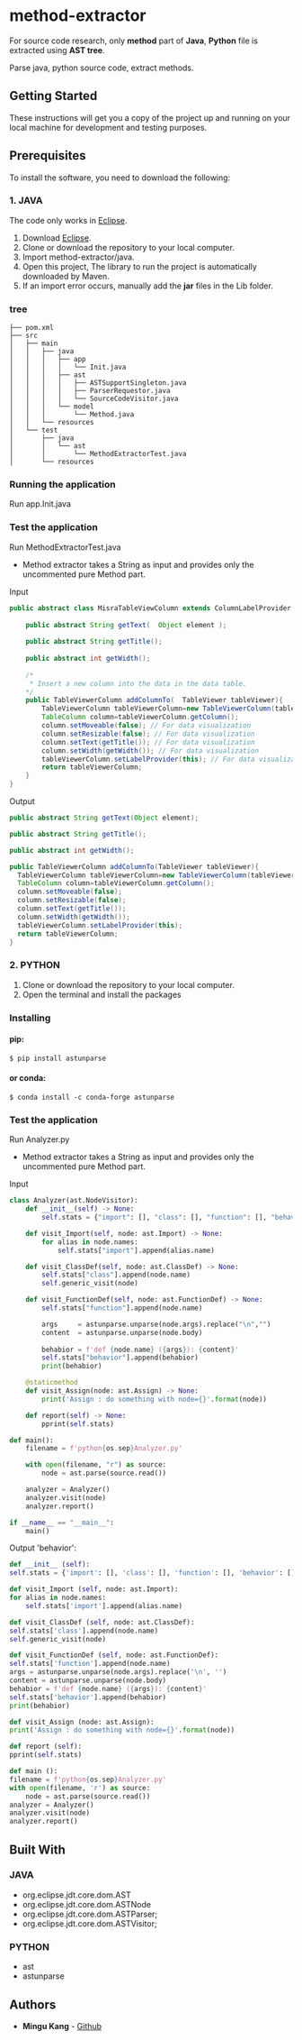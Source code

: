 # method-extractor
For source code research, only **method** part of **Java**, **Python** file is extracted using **AST tree**.

Parse java, python source code, extract methods.

## Getting Started

These instructions will get you a copy of the project up and running on your local machine for development and testing purposes.



## Prerequisites
To install the software, you need to download the following:

### 1. JAVA
The code only works in [Eclipse](https://www.eclipse.org/downloads/).
1. Download [Eclipse](https://www.eclipse.org/downloads/).
2. Clone or download the repository to your local computer.
3. Import method-extractor/java.
4. Open this project, The library to run the project is automatically downloaded by Maven.
5. If an import error occurs, manually add the **jar** files in the Lib folder.

### tree
```
├── pom.xml
├── src
│   ├── main
│   │   ├── java
│   │   │   ├── app
│   │   │   │   └── Init.java
│   │   │   ├── ast
│   │   │   │   ├── ASTSupportSingleton.java
│   │   │   │   ├── ParserRequestor.java
│   │   │   │   └── SourceCodeVisitor.java
│   │   │   └── model
│   │   │       └── Method.java
│   │   └── resources
│   └── test
│       ├── java
│       │   └── ast
│       │       └── MethodExtractorTest.java
│       └── resources
```

### Running the application

Run app.Init.java

### Test the application

Run MethodExtractorTest.java
* Method extractor takes a String as input and provides only the uncommented pure Method part.

Input
```java
public abstract class MisraTableViewColumn extends ColumnLabelProvider {
    
    public abstract String getText(  Object element );
    
    public abstract String getTitle();
    
    public abstract int getWidth();
    
    /*
     * Insert a new column into the data in the data table.
    */
    public TableViewerColumn addColumnTo(  TableViewer tableViewer){
        TableViewerColumn tableViewerColumn=new TableViewerColumn(tableViewer,SWT.NONE); 
        TableColumn column=tableViewerColumn.getColumn(); 
        column.setMoveable(false); // For data visualization
        column.setResizable(false); // For data visualization
        column.setText(getTitle()); // For data visualization
        column.setWidth(getWidth()); // For data visualization
        tableViewerColumn.setLabelProvider(this); // For data visualization
        return tableViewerColumn; 
    }
}
```

Output
```java
public abstract String getText(Object element);

public abstract String getTitle();

public abstract int getWidth();

public TableViewerColumn addColumnTo(TableViewer tableViewer){
  TableViewerColumn tableViewerColumn=new TableViewerColumn(tableViewer,SWT.NONE);
  TableColumn column=tableViewerColumn.getColumn();
  column.setMoveable(false);
  column.setResizable(false);
  column.setText(getTitle());
  column.setWidth(getWidth());
  tableViewerColumn.setLabelProvider(this);
  return tableViewerColumn;
}
```

### 2. PYTHON

1. Clone or download the repository to your local computer.
2. Open the terminal and install the packages


### Installing
#### pip:
```
$ pip install astunparse
```

#### or conda:
```
$ conda install -c conda-forge astunparse
```

### Test the application

Run Analyzer.py
* Method extractor takes a String as input and provides only the uncommented pure Method part.

Input
```python
class Analyzer(ast.NodeVisitor):
    def __init__(self) -> None:
        self.stats = {"import": [], "class": [], "function": [], "behavior":[]}

    def visit_Import(self, node: ast.Import) -> None:
        for alias in node.names:
            self.stats["import"].append(alias.name)

    def visit_ClassDef(self, node: ast.ClassDef) -> None:
        self.stats["class"].append(node.name)
        self.generic_visit(node)

    def visit_FunctionDef(self, node: ast.FunctionDef) -> None:
        self.stats["function"].append(node.name)

        args     = astunparse.unparse(node.args).replace("\n","")
        content  = astunparse.unparse(node.body)
        
        behabior = f'def {node.name} ({args}): {content}'
        self.stats["behavior"].append(behabior)
        print(behabior)

    @staticmethod
    def visit_Assign(node: ast.Assign) -> None:
        print('Assign : do something with node={}'.format(node))

    def report(self) -> None: 
        pprint(self.stats)

def main():
    filename = f'python{os.sep}Analyzer.py'

    with open(filename, "r") as source:
        node = ast.parse(source.read())

    analyzer = Analyzer()
    analyzer.visit(node)
    analyzer.report()

if __name__ == "__main__":
    main()
```

Output
'behavior':
```python
def __init__ (self): 
self.stats = {'import': [], 'class': [], 'function': [], 'behavior': []}

def visit_Import (self, node: ast.Import): 
for alias in node.names:
    self.stats['import'].append(alias.name)

def visit_ClassDef (self, node: ast.ClassDef):       
self.stats['class'].append(node.name)
self.generic_visit(node)

def visit_FunctionDef (self, node: ast.FunctionDef): 
self.stats['function'].append(node.name)
args = astunparse.unparse(node.args).replace('\n', '')
content = astunparse.unparse(node.body)
behabior = f'def {node.name} ({args}): {content}'
self.stats['behavior'].append(behabior)
print(behabior)

def visit_Assign (node: ast.Assign):
print('Assign : do something with node={}'.format(node))

def report (self):
pprint(self.stats)

def main ():
filename = f'python{os.sep}Analyzer.py'
with open(filename, 'r') as source:
    node = ast.parse(source.read())
analyzer = Analyzer()
analyzer.visit(node)
analyzer.report()
```


## Built With
### JAVA
* org.eclipse.jdt.core.dom.AST
* org.eclipse.jdt.core.dom.ASTNode
* org.eclipse.jdt.core.dom.ASTParser;
* org.eclipse.jdt.core.dom.ASTVisitor;
### PYTHON
* ast
* astunparse

## Authors
* **Mingu Kang** - [Github](https://github.com/minqukanq)
